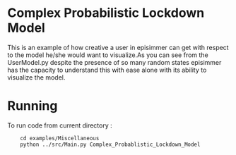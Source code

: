 # Complex Probabilistic Lockdown Model
This is an example of how creative a user in episimmer can get with respect to the model he/she would want to visualize.As you can see from the UserModel.py despite the presence of so many random states episimmer has the capacity to understand this with ease alone with its ability to visualize the model.

# Running 
To run code from current directory :

		cd examples/Miscellaneous
		python ../src/Main.py Complex_Probablistic_Lockdown_Model